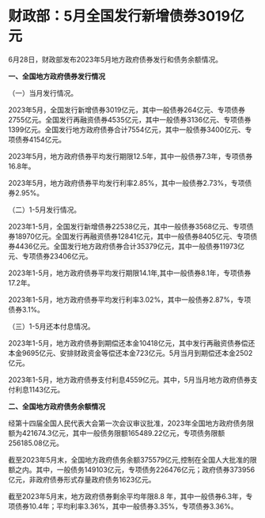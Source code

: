 

# 财政部：5月全国发行新增债券3019亿元

6月28日，财政部发布2023年5月地方政府债券发行和债务余额情况。

**一、全国地方政府债券发行情况**

（一）当月发行情况。

2023年5月，全国发行新增债券3019亿元，其中一般债券264亿元、专项债券2755亿元。全国发行再融资债券4535亿元，其中一般债券3136亿元、专项债券1399亿元。全国发行地方政府债券合计7554亿元，其中一般债券3400亿元、专项债券4154亿元。

2023年5月，地方政府债券平均发行期限12.5年，其中一般债券7.3年，专项债券16.8年。

2023年5月，地方政府债券平均发行利率2.85%，其中一般债券2.73%，专项债券2.95%。

（二）1-5月发行情况。

2023年1-5月，全国发行新增债券22538亿元，其中一般债券3568亿元、专项债券18970亿元。全国发行再融资债券12841亿元，其中一般债券8405亿元、专项债券4436亿元。全国发行地方政府债券合计35379亿元，其中一般债券11973亿元、专项债券23406亿元。

2023年1-5月，地方政府债券平均发行期限14.1年,其中一般债券8.1年，专项债券17.2年。

2023年1-5月，地方政府债券平均发行利率3.02%，其中一般债券2.87%，专项债券3.1%。

（三）1-5月还本付息情况。

2023年1-5月，地方政府债券到期偿还本金10418亿元，其中发行再融资债券偿还本金9695亿元、安排财政资金等偿还本金723亿元。5月当月到期偿还本金2502亿元。

2023年1-5月，地方政府债券支付利息4559亿元。其中，5月当月地方政府债券支付利息1143亿元。

**二、全国地方政府债务余额情况**

经第十四届全国人民代表大会第一次会议审议批准，2023年全国地方政府债务限额为421674.3亿元，其中一般债务限额165489.22亿元，专项债务限额256185.08亿元。

截至2023年5月末，全国地方政府债务余额375579亿元,控制在全国人大批准的限额之内。其中，一般债务149103亿元，专项债务226476亿元；政府债券373956亿元，非政府债券形式存量政府债务1623亿元。

截至2023年5月末，地方政府债券剩余平均年限8.8
年，其中一般债券6.3年，专项债券10.4年；平均利率3.36%，其中一般债券3.35%，专项债券3.36%。

